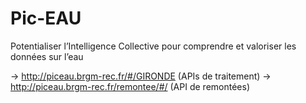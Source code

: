 # Pic-EAU
Potentialiser l’Intelligence Collective pour comprendre et valoriser les données sur l’eau

-> http://piceau.brgm-rec.fr/#/GIRONDE (APIs de traitement)
-> http://piceau.brgm-rec.fr/remontee/#/ (API de remontées)
